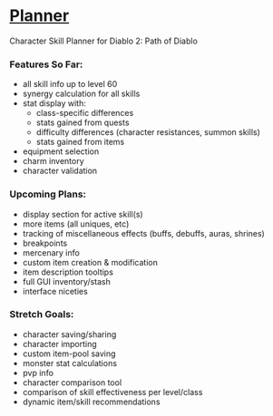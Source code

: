 # [Planner](https://moreina.github.io/planner/)
Character Skill Planner for Diablo 2: Path of Diablo

### Features So Far:
* all skill info up to level 60
* synergy calculation for all skills
* stat display with:
  * class-specific differences
  * stats gained from quests
  * difficulty differences (character resistances, summon skills)
  * stats gained from items
* equipment selection
* charm inventory
* character validation

### Upcoming Plans:
* display section for active skill(s)
* more items (all uniques, etc)
* tracking of miscellaneous effects (buffs, debuffs, auras, shrines)
* breakpoints
* mercenary info
* custom item creation & modification
* item description tooltips
* full GUI inventory/stash
* interface niceties

### Stretch Goals:
* character saving/sharing
* character importing
* custom item-pool saving
* monster stat calculations
* pvp info
* character comparison tool
* comparison of skill effectiveness per level/class
* dynamic item/skill recommendations